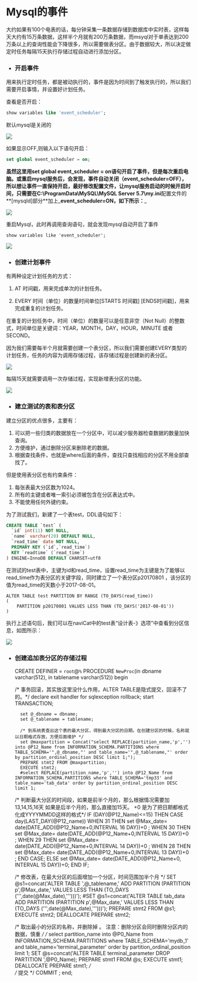 # Mysql的事件

大约如果有100个电表的话，每分钟采集一条数据存储到数据库中实时表，这样每天大约有15万条数据，这样半个月就有200万条数据，而msyql对于单表达到200万条以上的查询性能会下降很多，所以需要做表分区。由于数据较大，所以决定做定时任务每隔15天执行存储过程自动进行添加分区。

* ### 开启事件

用来执行定时任务，都是被动执行的，事件是因为时间到了触发执行的，所以我们需要开启事情，并设置好计划任务。

查看是否开启：

```SQL
show variables like 'event_scheduler';
```

默认mysql是关闭的

![](/assets/event.png)

如果显示OFF,则输入以下语句开启：

```SQL
set global event_scheduler = on;
```

**虽然这里用set global event\_scheduler = on语句开启了事件，但是每次重启电脑。或重启mysql服务后，会发现，事件自动关闭（event\_scheduler=OFF），所以想让事件一直保持开启，最好修改配置文件，让mysql服务启动的时候开启时间，只需要在C:\ProgramData\MySQL\MySQL Server 5.7\my.ini**配置文件的**\[mysqld\]部分**加上_**event\_scheduler=ON，如下所示：**_

![](/assets/event_default.png)

重启Mysql，此时再调用查询语句，就会发现mysql自动开启了事件

```
show variables like 'event_scheduler';
```

![](/assets/event_on.png)

* ### 创建计划事件

有两种设定计划任务的方式：

1. AT 时间戳，用来完成单次的计划任务。

2. EVERY 时间（单位）的数量时间单位\[STARTS 时间戳\] \[ENDS时间戳\]，用来完成重复的计划任务。

在重复的计划任务中，时间（单位）的数量可以是任意非空（Not Null）的整数式，时间单位是关键词：YEAR，MONTH，DAY，HOUR，MINUTE 或者SECOND。

因为我们需要每半个月就需要创建一个表分区，所以我们需要创建EVERY类型的计划任务，任务的内容为调用存储过程，该存储过程是创建新的表分区。

![](/assets/cron_define.png)

每隔15天就需要调用一次存储过程，实现新增表分区的功能。

![](/assets/event_plan.png)

* ### 建立测试的表和表分区

建立分区的优点很多，主要有：

1. 可以把一些归类的数据放在一个分区中，可以减少服务器检查数据的数量加快查询。
2. 方便维护，通过删除分区来删除老的数据。
3. 根据查找条件，也就是where后面的条件，查找只查找相应的分区不用全部查找了。

但是使用表分区也有约束条件：

1. 每张表最大分区数为1024。
2. 所有的主键或者唯一索引必须被包含在分区表达式中。
3. 不能使用任何外键约束。

为了测试我们，新建了一个表test，DDL语句如下：

```SQL
CREATE TABLE `test` (
  `id` int(11) NOT NULL,
  `name` varchar(20) DEFAULT NULL,
  `read_time` date NOT NULL,
  PRIMARY KEY (`id`,`read_time`)
  KEY `readtime` (`read_time`)
) ENGINE=InnoDB DEFAULT CHARSET=utf8
```

在测试的test表中，主键为id和read\_time，设置read\_time为主键是为了能够以read\_time作为表分区的关键字段，同时建立了一个表分区p20170801 ，该分区的值为read\_time的天数小于2017-08-01。

```
ALTER TABLE test PARTITION BY RANGE (TO_DAYS(read_time))
(
    PARTITION p20170801 VALUES LESS THAN (TO_DAYS('2017-08-01'))
)
```

执行上述语句后，我们可以在naviCat中的test表“设计表-》选项”中查看到分区信息，如图所示：

![](/assets/partion_create.png)

* ### 创建追加表分区的存储过程

    CREATE DEFINER = `root`@`%` PROCEDURE `NewProc`(in dbname varchar(512), in tablename varchar(512))
    begin

    /* 事务回滚，其实放这里没什么作用，ALTER TABLE是隐式提交，回滚不了的。*/
        declare exit handler for sqlexception rollback;
        start TRANSACTION;

    	set @_dbname = dbname;
        set @_tablename = tablename;

        /* 到系统表查出这个表的最大分区，得到最大分区的日期。在创建分区的时候，名称就以日期格式存放，方便后面维护 */
        set @maxpartition = Concat("select REPLACE(partition_name,'p','') into @P12_Name from INFORMATION_SCHEMA.PARTITIONS where TABLE_SCHEMA='",@_dbname,"' and table_name='",@_tablename,"' order by partition_ordinal_position DESC limit 1;");
    	PREPARE stmt2 FROM @maxpartition;
        EXECUTE stmt2;
        #select REPLACE(partition_name,'p','') into @P12_Name from INFORMATION_SCHEMA.PARTITIONS where TABLE_SCHEMA='tmp33' and table_name='tab_data' order by partition_ordinal_position DESC limit 1;

    /* 判断最大分区的时间段，如果是前半个月的，那么根据情况需要加13,14,15,16天
       如果是后半个月的，那么直接加15天。 +0 是为了把日期都格式化成YYYYMMDD这样的格式*/
        IF (DAY(@P12_Name)<=15) THEN
           CASE day(LAST_DAY(@P12_name))
              WHEN 31 THEN set @Max_date= date(DATE_ADD(@P12_Name+0,INTERVAL 16 DAY))+0 ;
              WHEN 30 THEN set @Max_date= date(DATE_ADD(@P12_Name+0,INTERVAL 15 DAY))+0 ;
              WHEN 29 THEN set @Max_date= date(DATE_ADD(@P12_Name+0,INTERVAL 14 DAY))+0 ; 
              WHEN 28 THEN set @Max_date= date(DATE_ADD(@P12_Name+0,INTERVAL 13 DAY))+0 ; 
           END CASE;
        ELSE
           set @Max_date= date(DATE_ADD(@P12_Name+0, INTERVAL 15 DAY))+0;
        END IF;

    /* 修改表，在最大分区的后面增加一个分区，时间范围加半个月 */
        SET @s1=concat('ALTER TABLE ',@_tablename,' ADD PARTITION (PARTITION p',@Max_date,' VALUES LESS THAN (TO_DAYS (''',date(@Max_date),''')))');
        #SET @s1=concat('ALTER TABLE tab_data ADD PARTITION (PARTITION p',@Max_date,' VALUES LESS THAN (TO_DAYS (''',date(@Max_date),''')))');
        PREPARE stmt2 FROM @s1;
        EXECUTE stmt2;
        DEALLOCATE PREPARE stmt2;

    /* 取出最小的分区的名称，并删除掉 。
        注意：删除分区会同时删除分区内的数据，慎重 */
    /*    select partition_name into @P0_Name from INFORMATION_SCHEMA.PARTITIONS where TABLE_SCHEMA='mydb_1' and table_name='terminal_parameter' order by partition_ordinal_position limit 1;
        SET @s=concat('ALTER TABLE terminal_parameter DROP PARTITION ',@P0_Name);
        PREPARE stmt1 FROM @s; 
        EXECUTE stmt1; 
        DEALLOCATE PREPARE stmt1; 
    */    
    /* 提交 */
        COMMIT ;
     end;





